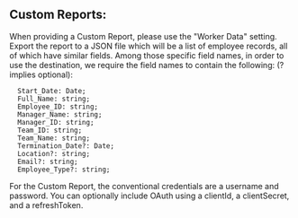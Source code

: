 
## Custom Reports:
When providing a Custom Report, please use the "Worker Data" setting. 
Export the report to a JSON file which will be a list of employee records,
all of which have similar fields. Among those specific field names,
in order to use the destination, we require the field names to contain the following:
(? implies optional):
```
  Start_Date: Date;
  Full_Name: string;
  Employee_ID: string;
  Manager_Name: string;
  Manager_ID: string;
  Team_ID: string;
  Team_Name: string;
  Termination_Date?: Date;
  Location?: string;
  Email?: string;
  Employee_Type?: string;
```
For the Custom Report, the conventional credentials are a username and password.
You can optionally include OAuth using a clientId, a clientSecret, and a refreshToken.
